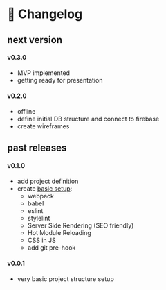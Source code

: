 # 📝 Changelog

## next version
#### v0.3.0
* MVP implemented
* getting ready for presentation

#### v0.2.0
* offline
* define initial DB structure and connect to firebase
* create wireframes

## past releases
#### v0.1.0
* add project definition
* create [basic setup](./tooling.md):
  * webpack
  * babel
  * eslint
  * stylelint
  * Server Side Rendering (SEO friendly)
  * Hot Module Reloading
  * CSS in JS
  * add git pre-hook

#### v0.0.1
* very basic project structure setup

